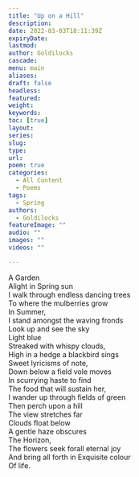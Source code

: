 ```yaml
---
title: "Up on a Hill"
description: 
date: 2022-03-03T18:11:39Z
expiryDate:
lastmod: 
author: Goldilocks
cascade:
menu: main
aliases:
draft: false
headless:
featured:
weight:
keywords:
toc: [true]
layout:
series:
slug:
type:
url:
poem: true
categories:
  - All Content
  - Poems
tags:
  - Spring
authors:
  - Goldilocks
featureImage: ""
audio: ""
images: ""
videos: ""

---
```


A Garden  
Alight in Spring sun  
I walk through endless dancing trees  
To where the mulberries grow  
In Summer,  
I stand amongst the waving fronds  
Look up and see the sky  
Light blue  
Streaked with whispy clouds,  
High in a hedge a blackbird sings  
Sweet lyricisms of note,  
Down below a field vole moves  
In scurrying haste to find  
The food that will sustain her,  
I wander up through fields of green  
Then perch upon a hill  
The view stretches far  
Clouds float below  
A gentle haze obscures  
The Horizon,  
The flowers seek forall eternal joy  
And bring all forth in
Exquisite colour  
Of life.
